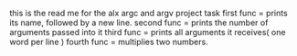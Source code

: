 this is the read me for the alx argc and argv project task
first func = prints its name, followed by a new line. second func = prints the number of arguments passed into it third func = prints all arguments it receives( one word per line ) fourth func = multiplies two numbers.
